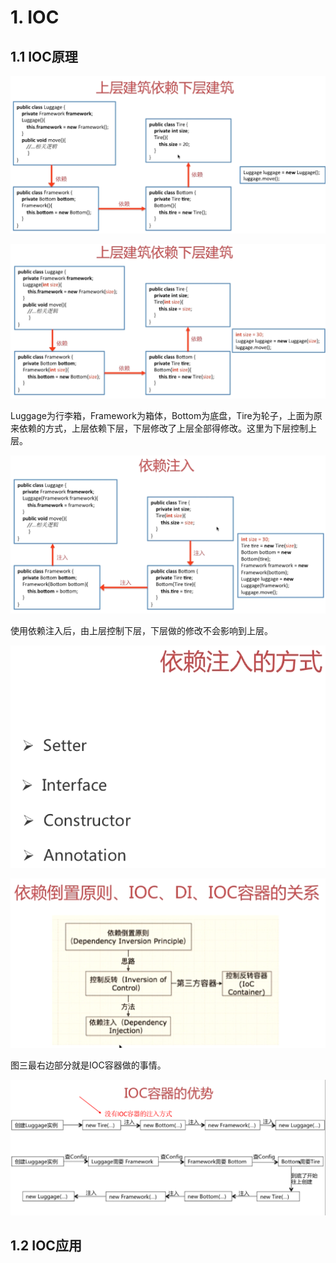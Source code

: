 # 1. IOC

## 1.1 IOC原理

![](图片/1.png)

![](图片/2.png)

Luggage为行李箱，Framework为箱体，Bottom为底盘，Tire为轮子，上面为原来依赖的方式，上层依赖下层，下层修改了上层全部得修改。这里为下层控制上层。

![](图片/3.png)

使用依赖注入后，由上层控制下层，下层做的修改不会影响到上层。

![](图片/4.png)

![](图片/5.png)

图三最右边部分就是IOC容器做的事情。

![](图片/6.png)

## 1.2 IOC应用





